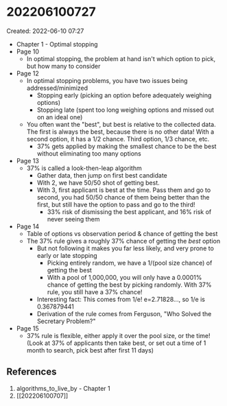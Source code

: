 # 202206100727
Created: 2022-06-10 07:27

- Chapter 1 - Optimal stopping
- Page 10
	- In optimal stopping, the problem at hand isn't which option to pick, but how many to consider
- Page 12
	- In optimal stopping problems, you have two issues being addressed/minimized
		- Stopping early (picking an option before adequately weighing options)
		- Stopping late (spent too long weighing options and missed out on an ideal one)
	- You often want the "best", but best is relative to the collected data. The first is always the best, because there is no other data! With a second option, it has a 1/2 chance. Third option, 1/3 chance, etc.
		- 37% gets applied by making the smallest chance to be the best without eliminating too many options
- Page 13
	- 37% is called a look-then-leap algorithm
		- Gather data, then jump on first best candidate
		- With 2, we have 50/50 shot of getting best.
		- With 3, first applicant is best at the time. Pass them and go to second, you had 50/50 chance of them being better than the first, but still have the option to pass and go to the third!
			- 33% risk of dismissing the best applicant, and 16% risk of never seeing them
- Page 14
	- Table of options vs observation period & chance of getting the best
	- The 37% rule gives a roughly 37% chance of getting the *best* option
		- But not following it makes you far less likely, and very prone to early or late stopping
			- Picking entirely random, we have a 1/(pool size chance) of getting the best
			- With a pool of 1,000,000, you will only have a 0.0001% chance of getting the best by picking randomly. With 37% rule, you still have a 37% chance!
		- Interesting fact: This comes from 1/e! e=2.71828..., so 1/e is 0.367879441
		- Derivation of the rule comes from Ferguson, "Who Solved the Secretary Problem?"
- Page 15
	- 37% rule is flexible, either apply it over the pool size, or the time! (Look at 37% of applicants then take best, or set out a time of 1 month to search, pick best after first 11 days)
## References
1. algorithms_to_live_by - Chapter 1
2. [[202206100707]]